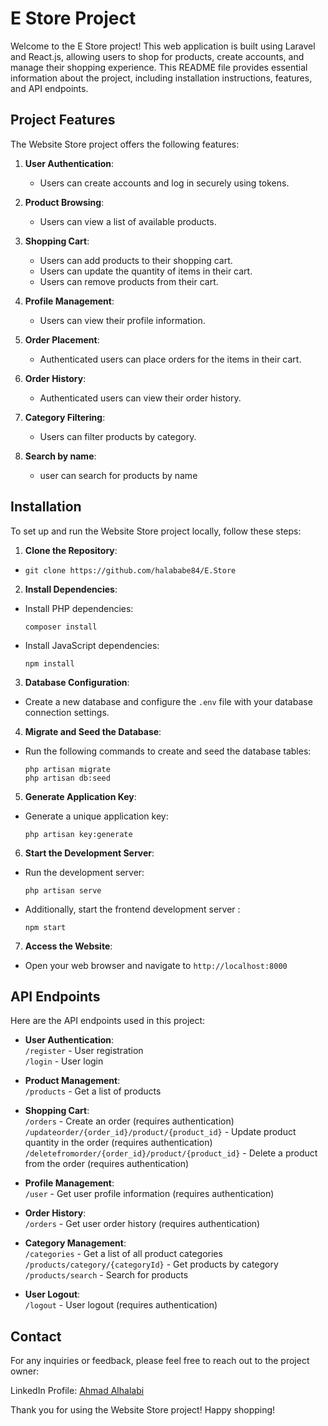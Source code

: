 # E Store Project 

Welcome to the E Store project! This web application is built using Laravel and React.js, allowing users to shop for products, create accounts, and manage their shopping experience. This README file provides essential information about the project, including installation instructions, features, and API endpoints.

## Project Features

The Website Store project offers the following features:

1. **User Authentication**:
   - Users can create accounts and log in securely using tokens.

2. **Product Browsing**:
   - Users can view a list of available products.

3. **Shopping Cart**:
   - Users can add products to their shopping cart.
   - Users can update the quantity of items in their cart.
   - Users can remove products from their cart.

4. **Profile Management**:
   - Users can view their profile information.

5. **Order Placement**:
   - Authenticated users can place orders for the items in their cart.

6. **Order History**:
   - Authenticated users can view their order history.

7. **Category Filtering**:
   - Users can filter products by category.

8. **Search by name**:
   - user can search for products by name  
## Installation

To set up and run the Website Store project locally, follow these steps:

1. **Clone the Repository**:
-
  ```
  git clone https://github.com/halababe84/E.Store
  ```
2. **Install Dependencies**:
- Install PHP dependencies:
  ```
  composer install
  ```
- Install JavaScript dependencies:
  ```
  npm install
  ```

3. **Database Configuration**:
- Create a new database and configure the `.env` file with your database connection settings.

4. **Migrate and Seed the Database**:
- Run the following commands to create and seed the database tables:
  ```
  php artisan migrate
  php artisan db:seed
  ```

5. **Generate Application Key**:
- Generate a unique application key:
  ```
  php artisan key:generate
  ```

6. **Start the Development Server**:
- Run the development server:
  ```
  php artisan serve
  ```
- Additionally, start the frontend development server :
  ```
  npm start
  ```

7. **Access the Website**:

- Open your web browser and navigate to `http://localhost:8000`  

## API Endpoints

Here are the API endpoints used in this project:

- **User Authentication**:  
 `/register` - User registration  
 `/login` - User login  

- **Product Management**:  
 `/products` - Get a list of products  

- **Shopping Cart**:    
 `/orders` - Create an order (requires authentication)   
 `/updateorder/{order_id}/product/{product_id}` - Update product quantity in the order (requires authentication)   
 `/deletefromorder/{order_id}/product/{product_id}` - Delete a product from the order (requires authentication)   

- **Profile Management**:  
 `/user` - Get user profile information (requires authentication)  

- **Order History**:  
 `/orders` - Get user order history (requires authentication)  

- **Category Management**:  
 `/categories` - Get a list of all product categories  
 `/products/category/{categoryId}` - Get products by category  
 `/products/search` - Search for products

- **User Logout**:  
 `/logout` - User logout (requires authentication)

## Contact

For any inquiries or feedback, please feel free to reach out to the project owner:

LinkedIn Profile: [Ahmad Alhalabi](https://www.linkedin.com/in/halabe84/)

Thank you for using the Website Store project! Happy shopping!
